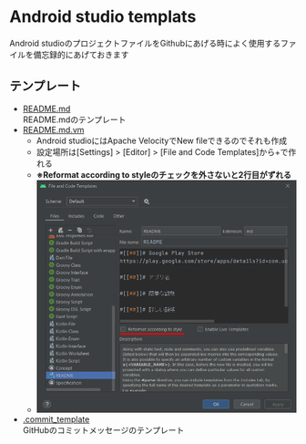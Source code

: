 # Android studio templats
Android studioのプロジェクトファイルをGithubにあげる時によく使用するファイルを備忘録的にあげておきます

## テンプレート
- [README.md](templates/README.md)<br>
README.mdのテンプレート
- [README.md.vm](templates/README.md.vm)
  - Android studioにはApache VelocityでNew fileできるのでそれも作成
  - 設定場所は[Settings] > [Editor] > [File and Code Templates]から+で作れる
  - **※Reformat according to styleのチェックを外さないと2行目がずれる**
  - ![reference](img/code_templates_memo.png)
- [.commit_template](templates/code_templates_memo.png)<br>
GitHubのコミットメッセージのテンプレート
